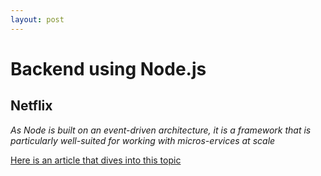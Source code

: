```yaml
---
layout: post
---
```


# Backend using Node.js

## Netflix

 *As Node is built on an event-driven architecture, it is a framework that is particularly well-suited for working with micros-ervices at scale*

 [Here is an article that dives into this topic](https://thenewstack.io/netflix-uses-node-js-power-user-interface/)
